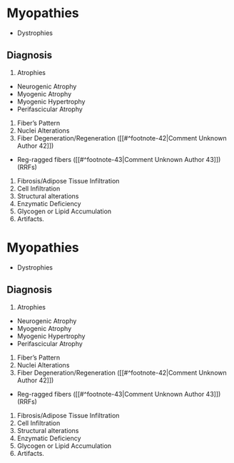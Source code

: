 # Myopathies

- Dystrophies

## Diagnosis

1. Atrophies

- Neurogenic Atrophy
- Myogenic Atrophy
- Myogenic Hypertrophy
- Perifascicular Atrophy

1. Fiber’s Pattern
2. Nuclei Alterations
3. Fiber Degeneration/Regeneration ([[#^footnote-42|Comment Unknown Author 42]])

- Reg-ragged fibers ([[#^footnote-43|Comment Unknown Author 43]]) (RRFs)

1. Fibrosis/Adipose Tissue Infiltration
2. Cell Infiltration
3. Structural alterations
4. Enzymatic Deficiency
5. Glycogen or Lipid Accumulation
6. Artifacts.# Myopathies

- Dystrophies

## Diagnosis

1. Atrophies

- Neurogenic Atrophy
- Myogenic Atrophy
- Myogenic Hypertrophy
- Perifascicular Atrophy

1. Fiber’s Pattern
2. Nuclei Alterations
3. Fiber Degeneration/Regeneration ([[#^footnote-42|Comment Unknown Author 42]])

- Reg-ragged fibers ([[#^footnote-43|Comment Unknown Author 43]]) (RRFs)

1. Fibrosis/Adipose Tissue Infiltration
2. Cell Infiltration
3. Structural alterations
4. Enzymatic Deficiency
5. Glycogen or Lipid Accumulation
6. Artifacts.